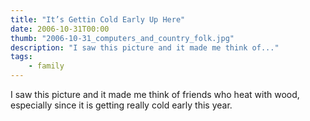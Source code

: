 ```yaml
---
title: "It’s Gettin Cold Early Up Here"
date: 2006-10-31T00:00
thumb: "2006-10-31_computers_and_country_folk.jpg"
description: "I saw this picture and it made me think of..."
tags: 
    - family
---
```


I saw this picture and it made me think of friends who heat with wood, especially since it is getting really cold early this year.
